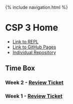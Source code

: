 {% include navigation.html %}

# CSP 3 Home

- [Link to REPL](https://replit.com/@somaditya1/CSP3)
- [Link to GitHub Pages](https://somaditya1.github.io/CSP_3/)
- [Individual Repository](https://github.com/somaditya1/csp_3)


## Time Box

### Week 2 - [Review Ticket](https://github.com/JasonO12/jasonott-csp3/issues/2)

### Week 1 - [Review Ticket](https://github.com/JasonO12/jasonott-csp3/issues/1)
